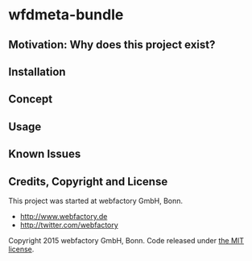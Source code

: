 # wfdmeta-bundle #


## Motivation: Why does this project exist? ##

## Installation ##

## Concept ##

## Usage ##

## Known Issues ##

## Credits, Copyright and License ##

This project was started at webfactory GmbH, Bonn.

- <http://www.webfactory.de>
- <http://twitter.com/webfactory>

Copyright 2015 webfactory GmbH, Bonn. Code released under [the MIT license](LICENSE).
